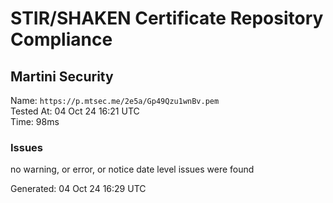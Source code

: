 # STIR/SHAKEN Certificate Repository Compliance

## Martini Security

Name: `https://p.mtsec.me/2e5a/Gp49Qzu1wnBv.pem`\
Tested At: 04 Oct 24 16:21 UTC\
Time: 98ms

### Issues

no warning, or error, or notice date level issues were found

Generated: 04 Oct 24 16:29 UTC